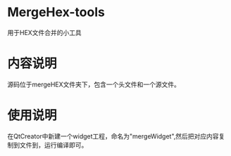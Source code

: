 # MergeHex-tools
用于HEX文件合并的小工具
# 内容说明
  源码位于mergeHEX文件夹下，包含一个头文件和一个源文件。
# 使用说明
  在QtCreator中新建一个widget工程，命名为"mergeWidget",然后把对应内容复制到文件到，运行编译即可。
